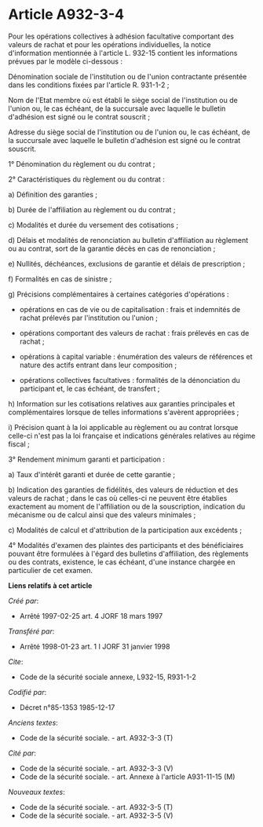 # Article A932-3-4

Pour les opérations collectives à adhésion facultative comportant des valeurs de rachat et pour les opérations individuelles,
la notice d'information mentionnée à l'article L. 932-15 contient les informations prévues par le modèle ci-dessous :

Dénomination sociale de l'institution ou de l'union contractante présentée dans les conditions fixées par l'article R.
931-1-2 ;

Nom de l'Etat membre où est établi le siège social de l'institution ou de l'union ou, le cas échéant, de la succursale avec
laquelle le bulletin d'adhésion est signé ou le contrat souscrit ;

Adresse du siège social de l'institution ou de l'union ou, le cas échéant, de la succursale avec laquelle le bulletin
d'adhésion est signé ou le contrat souscrit.

1° Dénomination du règlement ou du contrat ;

2° Caractéristiques du règlement ou du contrat :

a) Définition des garanties ;

b) Durée de l'affiliation au règlement ou du contrat ;

c) Modalités et durée du versement des cotisations ;

d) Délais et modalités de renonciation au bulletin d'affiliation au règlement ou au contrat, sort de la garantie décès en cas
de renonciation ;

e) Nullités, déchéances, exclusions de garantie et délais de prescription ;

f) Formalités en cas de sinistre ;

g) Précisions complémentaires à certaines catégories d'opérations :

- opérations en cas de vie ou de capitalisation : frais et indemnités de rachat prélevés par l'institution ou l'union ;

- opérations comportant des valeurs de rachat : frais prélevés en cas de rachat ;

- opérations à capital variable : énumération des valeurs de références et nature des actifs entrant dans leur composition ;

- opérations collectives facultatives : formalités de la dénonciation du participant et, le cas échéant, de transfert ;

h) Information sur les cotisations relatives aux garanties principales et complémentaires lorsque de telles informations
s'avèrent appropriées ;

i) Précision quant à la loi applicable au règlement ou au contrat lorsque celle-ci n'est pas la loi française et indications
générales relatives au régime fiscal ;

3° Rendement minimum garanti et participation :

a) Taux d'intérêt garanti et durée de cette garantie ;

b) Indication des garanties de fidélités, des valeurs de réduction et des valeurs de rachat ; dans le cas où celles-ci ne
peuvent être établies exactement au moment de l'affiliation ou de la souscription, indication du mécanisme ou de calcul ainsi
que des valeurs minimales ;

c) Modalités de calcul et d'attribution de la participation aux excédents ;

4° Modalités d'examen des plaintes des participants et des bénéficiaires pouvant être formulées à l'égard des bulletins
d'affiliation, des règlements ou des contrats, existence, le cas échéant, d'une instance chargée en particulier de cet
examen.

**Liens relatifs à cet article**

_Créé par_:

  - Arrêté 1997-02-25 art. 4 JORF 18 mars 1997

_Transféré par_:

  - Arrêté 1998-01-23 art. 1 I JORF 31 janvier 1998

_Cite_:

  - Code de la sécurité sociale annexe, L932-15, R931-1-2

_Codifié par_:

  - Décret n°85-1353 1985-12-17

_Anciens textes_:

  - Code de la sécurité sociale. - art. A932-3-3 (T)

_Cité par_:

  - Code de la sécurité sociale. - art. A932-3-3 (V)
  - Code de la sécurité sociale. - art. Annexe à l'article A931-11-15 (M)

_Nouveaux textes_:

  - Code de la sécurité sociale. - art. A932-3-5 (T)
  - Code de la sécurité sociale. - art. A932-3-5 (V)
